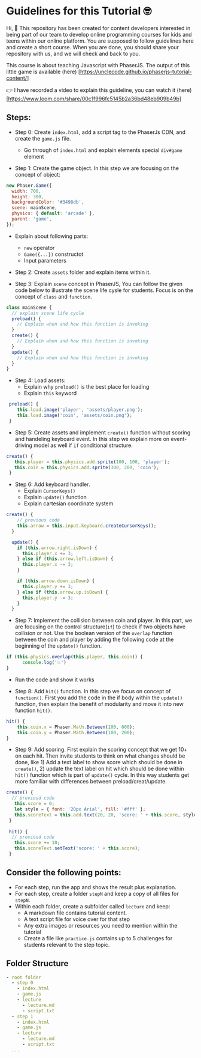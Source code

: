 # Guidelines for this Tutorial 🤓

Hi, 🤚 This repository has been created for content developers interested in being part of our team to develop online programming courses for kids and teens within our online platform. You are supposed to follow guidelines here and create a short course. When you are done, you should share your repository with us, and we will check and back to you.

 This course is about teaching Javascript with PhaserJS. The output of this little game is available (here) [https://unclecode.github.io/phaserjs-tutorial-content/]

👉 I have recorded a video to explain this guideline, you can watch it (here)[https://www.loom.com/share/00c1f996fc5145b2a36bd48eb909b49b]

## Steps:
- Step 0: Create `index.html`, add a script tag to the PhaserJs CDN, and create the `game.js` file.
  - Go through of `index.html` and explain elements special `div#game` element 
 
- Step 1: Create the game object. In this step we are focusing on the concept of object:
```javascript
new Phaser.Game({
  width: 700,
  height: 300,
  backgroundColor: '#3498db',
  scene: mainScene,
  physics: { default: 'arcade' },
  parent: 'game',
});
```
  - Explain about following parts:
    - `new` operator
    - `Game({...})` constructot
    - Input parameters
  
- Step 2: Create `assets` folder and explain items within it.
- Step 3: Explain `scene` concept in PhaserJS, You can follow the given code below to illustrate the scene life cysle for students. Focus is on the concept of `class` and `function`.
```javascript
class mainScene {
  // explain scene life cycle
  preload() {
    // Explain when and how this function is invoking
  }
  create() {
    // Explain when and how this function is invoking  
  }
  update() {
    // Explain when and how this function is invoking
  }
}
```

- Step 4: Load assets:
  - Explain why `preload()` is the best place for loading
  - Explain `this` keyword

```javascript
 preload() {
    this.load.image('player', 'assets/player.png');
    this.load.image('coin', 'assets/coin.png');
 }
 ```
 
 - Step 5: Create assets and implement `create()` function without scoring and handeling keyboard event. In this step we explain more on event-driving model as well if `if` conditional structure.
 ```javascript
 create() {
    this.player = this.physics.add.sprite(100, 100, 'player');
    this.coin = this.physics.add.sprite(300, 200, 'coin');
  }
```

- Step 6: Add keyboard handler. 
  - Explain `CursorKeys()`
  - Explain `update()` function
  - Explain cartesian coordinate system 
```javascript
create() {
    // previous code
    this.arrow = this.input.keyboard.createCursorKeys();
  }

  update() {
    if (this.arrow.right.isDown) {
      this.player.x += 3;
    } else if (this.arrow.left.isDown) {
      this.player.x -= 3;
    } 

    if (this.arrow.down.isDown) {
      this.player.y += 3;
    } else if (this.arrow.up.isDown) {
      this.player.y -= 3;
    } 
  }
```

- Step 7: Implement the collision between coin and player. In this part, we are focusing on the control structure(`if`) to check if two objects have collision or not. Use the boolean version of the `overlap` function between the coin and player by adding the following code at the beginning of the `update()` function.
```javascript
if (this.physics.overlap(this.player, this.coin)) {
      console.log('💥')
}
```
  - Run the code and show it works

- Step 8: Add `hit()` function. In this step we focus on concept of `function()`. First you add the code in the if body within the `update()` function, then explain the benefit of modularity and move it into new function `hit()`.
```javascript
hit() {
    this.coin.x = Phaser.Math.Between(100, 600);
    this.coin.y = Phaser.Math.Between(100, 200);
}
```

    
- Step 9: Add scoring. First explain the scoring concept that we get 10+ on each hit. Then invite students to think on what changes should be done, like 1) Add a text label to show score which should be done in `create()`, 2) update the text label on hit which should be done within `hit()` function which is part of `update()` cycle. In this way students get more familiar with differences between preload/creat/update.
```javascript
create() {
  // previoud code
   this.score = 0;
   let style = { font: '20px Arial', fill: '#fff' };
   this.scoreText = this.add.text(20, 20, 'score: ' + this.score, style);
 }
 
 hit() {
  // previoud code
   this.score += 10;
   this.scoreText.setText('score: ' + this.score);
 }
```

## Consider the following points:
- For each step, run the app and shows the result plus explanation.
- For each step, create a folder `stepN` and keep a copy of all files for `stepN`.
- Within each folder, create a subfolder called `lecture` and keep:
  - A markdown file contains tutorial content.
  - A text script file for voice over for that step
  - Any extra images or resources you need to mention within the tutorial
  - Create a file like `practice.js` contains up to 5 challenges for students relevant to the step topic.


## Folder Structure 

```yaml
- root folder
  - step 0
    - index.html
    - game.js
    - lecture 
      - lecture.md
      - script.txt
  - step 1
    - index.html
    - game.js
    - lecture 
      - lecture.md
      - script.txt
  ...
```

